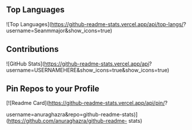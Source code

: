 ## Top Languages
![Top Languages](https://github-readme-stats.vercel.app/api/top-langs/?
username=Seanmmajor&show_icons=true)
## Contributions
![GitHub Stats](https://github-readme-stats.vercel.app/api?
username=USERNAMEHERE&show_icons=true&show_icons=true)
## Pin Repos to your Profile
[![Readme Card](https://github-readme-stats.vercel.app/api/pin/?

username=anuraghazra&repo=github-readme-stats)](https://github.com/anuraghazra/github-readme-
stats)
